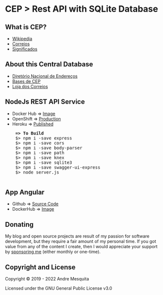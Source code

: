 # CEP > Rest API with SQLite Database

<h2> What is CEP?</h2>
<p>
  <ul>
    <li><a href="https://pt.wikipedia.org/wiki/Código_de_Endereçamento_Postal" target="_blank">Wikipedia</a></li>
    <li><a href="https://www.correios.com.br/precisa-de-ajuda/o-que-e-cep-e-por-que-usa-lo" target="_blank">Correios</a></li>
    <li><a href="https://www.significados.com.br/cep/" target="_blank">Significados</a></li>
  </ul>
</p>

<h2>About this Central Database</h2>
<p>
  <ul>
    <li><a href="https://www.correios.com.br/a-a-z/dne" target="_blank">Diretório Nacional de Endereços</a></li>
    <li><a href="https://www.correios.com.br/precisa-de-ajuda/o-que-e-cep-e-por-que-usa-lo/bases-de-cep" target="_blank">Bases de CEP</a></li>
    <li><a href="http://shopping.correios.com.br/wbm/store/script/wbm2400902p01.aspx?cd_company=ErZW8Dm9i54=&cd_department=SsNp3FlaUpM=" target="_blank">Loja dos Correios</a></li>
  </ul>
</p>
  
<h2> NodeJs REST API Service</h2>
<p>
  <ul>    
    <li>Docker Hub => <a href="https://hub.docker.com/r/avmesquita/apicepnode">Image</a></li>
    <li>OpenShift  => <a href="http://consulta-cep-api-cep.apps.us-east-2.online-starter.openshift.com/">Production</a></li>    
    <li>Heroku     => <a href="https://api-cep-node.herokuapp.com/">Published</a></li>
  </ul>  
  <pre>
    <b>=> To Build</b>
    $> npm i -save express
	$> npm i -save cors
    $> npm i -save body-parser
    $> npm i -save path
    $> npm i -save knex
    $> npm i -save sqlite3
    $> npm i -save swagger-ui-express
    $> node server.js
  </pre>
</p>  

<h2> App Angular</h2>
<p>
   <ul>
     <li>Github => <a href="https://github.com/avmesquita/angular-buscarcep">Source Code</a></li>	
     <li>DockerHub => <a href="https://hub.docker.com/repository/docker/avmesquita/angular-buscarcep">Image</a></li>
   </ul>
</p>

## Donating

My blog and open source projects are result of my passion for software development, but they require a fair amount of my personal time. If you got value from any of the content I create, then I would appreciate your support by [sponsoring me](https://github.com/sponsors/avmesquita) (either monthly or one-time).

## Copyright and License

Copyright © 2019 - 2022 Andre Mesquita

Licensed under the GNU General Public License v3.0
